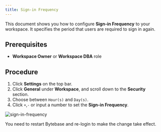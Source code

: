 ```yaml
---
title: Sign-in Frequency
---
```


<EnterpriseOnlyBlock />

This document shows you how to configure **Sign-in Frequency** to your workspace. It specifies the period that users are required to sign in again.

## Prerequisites

- **Workspace Owner** or **Workspace DBA** role

## Procedure

1. Click **Settings** on the top bar.
2. Click **General** under **Workspace**, and scroll down to the **Security** section.
3. Choose between `Hour(s)` and `Day(s)`.
4. Click `+`,`-` or input a number to set the **Sign-in Frequency**.

![sign-in-frequency](/content/docs/administration/sign-in-frequency/bb-sign-in-frequency.webp)


<HintBlock type="info">

You need to restart Bytebase and re-login to make the change take effect.

</HintBlock>